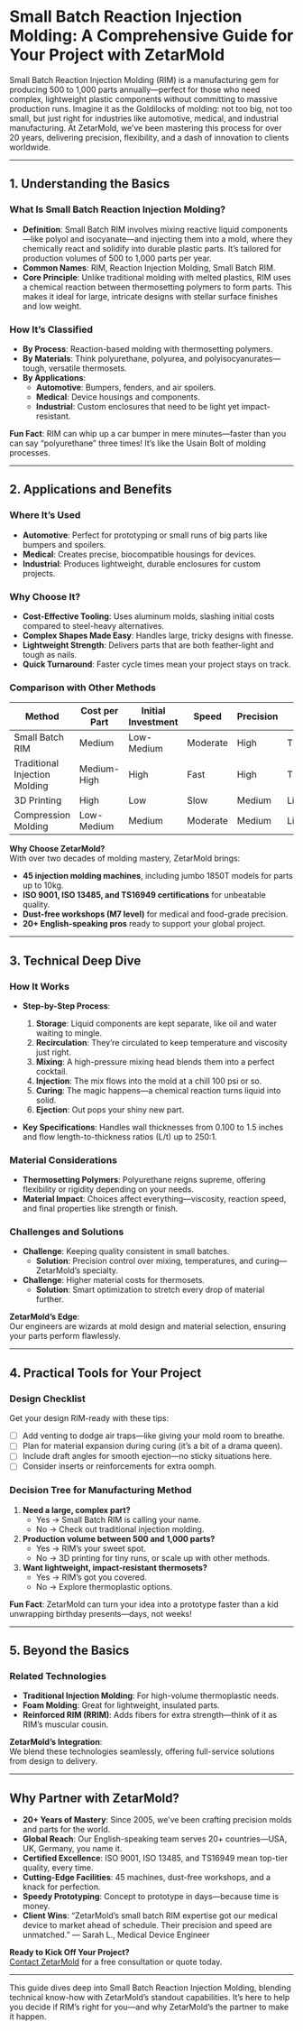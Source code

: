 # Small Batch Reaction Injection Molding: A Comprehensive Guide for Your Project with ZetarMold

Small Batch Reaction Injection Molding (RIM) is a manufacturing gem for producing 500 to 1,000 parts annually—perfect for those who need complex, lightweight plastic components without committing to massive production runs. Imagine it as the Goldilocks of molding: not too big, not too small, but just right for industries like automotive, medical, and industrial manufacturing. At ZetarMold, we’ve been mastering this process for over 20 years, delivering precision, flexibility, and a dash of innovation to clients worldwide.

---

## 1. Understanding the Basics

### What Is Small Batch Reaction Injection Molding?

- **Definition**: Small Batch RIM involves mixing reactive liquid components—like polyol and isocyanate—and injecting them into a mold, where they chemically react and solidify into durable plastic parts. It’s tailored for production volumes of 500 to 1,000 parts per year.
- **Common Names**: RIM, Reaction Injection Molding, Small Batch RIM.
- **Core Principle**: Unlike traditional molding with melted plastics, RIM uses a chemical reaction between thermosetting polymers to form parts. This makes it ideal for large, intricate designs with stellar surface finishes and low weight.

### How It’s Classified

- **By Process**: Reaction-based molding with thermosetting polymers.
- **By Materials**: Think polyurethane, polyurea, and polyisocyanurates—tough, versatile thermosets.
- **By Applications**:
  - **Automotive**: Bumpers, fenders, and air spoilers.
  - **Medical**: Device housings and components.
  - **Industrial**: Custom enclosures that need to be light yet impact-resistant.

**Fun Fact**: RIM can whip up a car bumper in mere minutes—faster than you can say “polyurethane” three times! It’s like the Usain Bolt of molding processes.

---

## 2. Applications and Benefits

### Where It’s Used

- **Automotive**: Perfect for prototyping or small runs of big parts like bumpers and spoilers.
- **Medical**: Creates precise, biocompatible housings for devices.
- **Industrial**: Produces lightweight, durable enclosures for custom projects.

### Why Choose It?

- **Cost-Effective Tooling**: Uses aluminum molds, slashing initial costs compared to steel-heavy alternatives.
- **Complex Shapes Made Easy**: Handles large, tricky designs with finesse.
- **Lightweight Strength**: Delivers parts that are both feather-light and tough as nails.
- **Quick Turnaround**: Faster cycle times mean your project stays on track.

### Comparison with Other Methods

| Method                        | Cost per Part | Initial Investment | Speed    | Precision | Material Options | Complexity |
| ----------------------------- | ------------- | ------------------ | -------- | --------- | ---------------- | ---------- |
| Small Batch RIM               | Medium        | Low-Medium         | Moderate | High      | Thermosets       | High       |
| Traditional Injection Molding | Medium-High   | High               | Fast     | High      | Thermoplastics   | High       |
| 3D Printing                   | High          | Low                | Slow     | Medium    | Limited          | High       |
| Compression Molding           | Low-Medium    | Medium             | Moderate | Medium    | Limited          | Low-Medium |

**Why Choose ZetarMold?**  
With over two decades of molding mastery, ZetarMold brings:

- **45 injection molding machines**, including jumbo 1850T models for parts up to 10kg.
- **ISO 9001, ISO 13485, and TS16949 certifications** for unbeatable quality.
- **Dust-free workshops (M7 level)** for medical and food-grade precision.
- **20+ English-speaking pros** ready to support your global project.

---

## 3. Technical Deep Dive

### How It Works

- **Step-by-Step Process**:

  1. **Storage**: Liquid components are kept separate, like oil and water waiting to mingle.
  2. **Recirculation**: They’re circulated to keep temperature and viscosity just right.
  3. **Mixing**: A high-pressure mixing head blends them into a perfect cocktail.
  4. **Injection**: The mix flows into the mold at a chill 100 psi or so.
  5. **Curing**: The magic happens—a chemical reaction turns liquid into solid.
  6. **Ejection**: Out pops your shiny new part.

- **Key Specifications**: Handles wall thicknesses from 0.100 to 1.5 inches and flow length-to-thickness ratios (L/t) up to 250:1.

### Material Considerations

- **Thermosetting Polymers**: Polyurethane reigns supreme, offering flexibility or rigidity depending on your needs.
- **Material Impact**: Choices affect everything—viscosity, reaction speed, and final properties like strength or finish.

### Challenges and Solutions

- **Challenge**: Keeping quality consistent in small batches.
  - **Solution**: Precision control over mixing, temperatures, and curing—ZetarMold’s specialty.
- **Challenge**: Higher material costs for thermosets.
  - **Solution**: Smart optimization to stretch every drop of material further.

**ZetarMold’s Edge**:  
Our engineers are wizards at mold design and material selection, ensuring your parts perform flawlessly.

---

## 4. Practical Tools for Your Project

### Design Checklist

Get your design RIM-ready with these tips:

- [ ] Add venting to dodge air traps—like giving your mold room to breathe.
- [ ] Plan for material expansion during curing (it’s a bit of a drama queen).
- [ ] Include draft angles for smooth ejection—no sticky situations here.
- [ ] Consider inserts or reinforcements for extra oomph.

### Decision Tree for Manufacturing Method

1. **Need a large, complex part?**
   - Yes → Small Batch RIM is calling your name.
   - No → Check out traditional injection molding.
2. **Production volume between 500 and 1,000 parts?**
   - Yes → RIM’s your sweet spot.
   - No → 3D printing for tiny runs, or scale up with other methods.
3. **Want lightweight, impact-resistant thermosets?**
   - Yes → RIM’s got you covered.
   - No → Explore thermoplastic options.

**Fun Fact**: ZetarMold can turn your idea into a prototype faster than a kid unwrapping birthday presents—days, not weeks!

---

## 5. Beyond the Basics

### Related Technologies

- **Traditional Injection Molding**: For high-volume thermoplastic needs.
- **Foam Molding**: Great for lightweight, insulated parts.
- **Reinforced RIM (RRIM)**: Adds fibers for extra strength—think of it as RIM’s muscular cousin.

**ZetarMold’s Integration**:  
We blend these technologies seamlessly, offering full-service solutions from design to delivery.

---

## Why Partner with ZetarMold?

- **20+ Years of Mastery**: Since 2005, we’ve been crafting precision molds and parts for the world.
- **Global Reach**: Our English-speaking team serves 20+ countries—USA, UK, Germany, you name it.
- **Certified Excellence**: ISO 9001, ISO 13485, and TS16949 mean top-tier quality, every time.
- **Cutting-Edge Facilities**: 45 machines, dust-free workshops, and a knack for perfection.
- **Speedy Prototyping**: Concept to prototype in days—because time is money.
- **Client Wins**: “ZetarMold’s small batch RIM expertise got our medical device to market ahead of schedule. Their precision and speed are unmatched.” — Sarah L., Medical Device Engineer

**Ready to Kick Off Your Project?**  
[Contact ZetarMold](#) for a free consultation or quote today.

---

This guide dives deep into Small Batch Reaction Injection Molding, blending technical know-how with ZetarMold’s standout capabilities. It’s here to help you decide if RIM’s right for you—and why ZetarMold’s the partner to make it happen.
